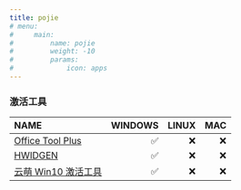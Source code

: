 ```yaml
---
title: pojie
# menu:
#     main: 
#         name: pojie
#         weight: -10
#         params:
#             icon: apps
---
```


### 激活工具
NAME                                   | WINDOWS | LINUX |  MAC  |
:--------------------------------------| ------: | ----: | ----: |
[Office Tool Plus][Office Tool Plus]   |    ✅   |  ❌  |   ❌  |
[HWIDGEN][HWIDGEN]                     |    ✅   |  ❌  |   ❌  |
[云萌 Win10 激活工具][云萌 Win10 激活工具] |    ✅   |  ❌  |   ❌  |

[Office Tool Plus]: http://www.lond.cn/down/otp.htm
[HWIDGen]: docs\Tools\HWIDGEN.zip
[云萌 Win10 激活工具]: https://cmwtat.cloudmoe.com/cn.html
